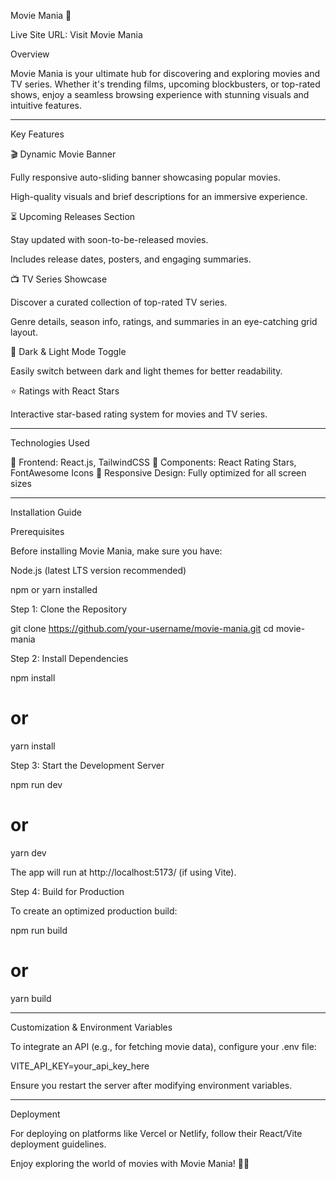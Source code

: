 Movie Mania 🎥

Live Site URL: Visit Movie Mania

Overview

Movie Mania is your ultimate hub for discovering and exploring movies and TV series. Whether it's trending films, upcoming blockbusters, or top-rated shows, enjoy a seamless browsing experience with stunning visuals and intuitive features.


---

Key Features

🎬 Dynamic Movie Banner

Fully responsive auto-sliding banner showcasing popular movies.

High-quality visuals and brief descriptions for an immersive experience.


⏳ Upcoming Releases Section

Stay updated with soon-to-be-released movies.

Includes release dates, posters, and engaging summaries.


📺 TV Series Showcase

Discover a curated collection of top-rated TV series.

Genre details, season info, ratings, and summaries in an eye-catching grid layout.


🌙 Dark & Light Mode Toggle

Easily switch between dark and light themes for better readability.


⭐ Ratings with React Stars

Interactive star-based rating system for movies and TV series.



---

Technologies Used

🚀 Frontend: React.js, TailwindCSS
🎨 Components: React Rating Stars, FontAwesome Icons
📱 Responsive Design: Fully optimized for all screen sizes


---

Installation Guide

Prerequisites

Before installing Movie Mania, make sure you have:

Node.js (latest LTS version recommended)

npm or yarn installed


Step 1: Clone the Repository

git clone https://github.com/your-username/movie-mania.git
cd movie-mania

Step 2: Install Dependencies

npm install
# or
yarn install

Step 3: Start the Development Server

npm run dev
# or
yarn dev

The app will run at http://localhost:5173/ (if using Vite).


Step 4: Build for Production

To create an optimized production build:

npm run build
# or
yarn build


---

Customization & Environment Variables

To integrate an API (e.g., for fetching movie data), configure your .env file:


VITE_API_KEY=your_api_key_here

Ensure you restart the server after modifying environment variables.



---

Deployment

For deploying on platforms like Vercel or Netlify, follow their React/Vite deployment guidelines.

Enjoy exploring the world of movies with Movie Mania! 🎥🍿

